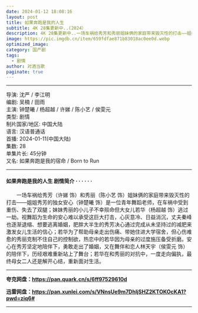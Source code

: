 ```yaml
---
date: 2024-01-12 18:08:16
layout: post
title: 如果奔跑是我的人生
subtitle: 4K 28集更新中..(2024）
description: 4K 28集更新中..一场车祸给秀芳和秀丽姐妹俩的家庭带来毁灭性的打击——姐姐秀芳的独女安心是一位青年舞蹈老师，在车祸中受到重伤、失去了双腿；妹妹秀丽的小儿子不幸殒命但大女儿若华逃过一劫...
image: https://pic.imgdb.cn/item/659fdfae871b83018ac0ee0d.webp
optimized_image: 
category: 国产剧
tags:
  - 剧情
author: 对酒当歌
paginate: true
---
```


---

导演: 沈严 / 李江明  
编剧: 吴楠 / 田雨  
主演: 钟楚曦 / 杨超越 / 许娣 / 陈小艺 / 侯雯元  
类型: 剧情  
制片国家/地区: 中国大陆  
语言: 汉语普通话  
首播: 2024-01-11(中国大陆)  
集数: 28  
单集片长: 45分钟  
又名: 如果奔跑是我的宿命 / Born to Run  

---

#### 如果奔跑是我的人生 剧情简介 · · · · · ·

　　一场车祸给秀芳（许娣 饰）和秀丽（陈小艺 饰）姐妹俩的家庭带来毁灭性的打击——姐姐秀芳的独女安心（钟楚曦 饰）是一位青年舞蹈老师，在车祸中受到重伤、失去了双腿；妹妹秀丽的小儿子不幸殒命但大女儿若华（杨超越 饰）逃过一劫。视舞蹈为生命的安心难以承受这巨大打击，心灰意冷、日益消沉，丈夫秦峰也逐渐退缩、想要逃离婚姻，肥胖大半生的秀芳决心通过完成从未坚持过的减肥来激发女儿生活的信心；若华为了帮助母亲走出伤痛、带她住进大学宿舍，但心伤难愈的秀丽克制不住自己的控制欲，热恋中的若华因为母亲的过度施压备受折磨。安心在秀芳坚定地陪伴下，勇敢走出了婚姻，又在舞伴和恋人林天宇（侯雯元 饰）的陪伴下，历经艰难重新站上了舞台；若华在和秀丽的对抗中，一度走向偏执，最终母女二人还是解开心结，重新面对生活。

---

**夸克网盘：<https://pan.quark.cn/s/6ff97529610d>**

**迅雷网盘：<https://pan.xunlei.com/s/VNnsUe9m7DhljSHZ2KTOKOcKA1?pwd=ziq6#>**

---
